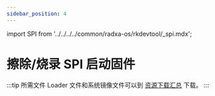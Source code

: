 ```yaml
---
sidebar_position: 4
---
```


import SPI from '../../../../common/radxa-os/rkdevtool/\_spi.mdx';

# 擦除/烧录 SPI 启动固件

:::tip 所需文件
Loader 文件和系统镜像文件可以到 [资源下载汇总](../../download) 下载。
:::

<SPI />
